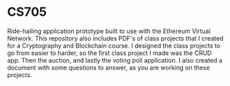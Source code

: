 # CS705
Ride-hailing application prototype built to use with the Ethereum Virtual Network. This repository also includes PDF's of class projects that I created for a Cryptography and Blockchain course. I designed the class projects to go from easier to harder, so the first class project I made was the CRUD app. Then the auction, and lastly the voting poll application. I also created a document with some questions to answer, as you are working on these projects.
